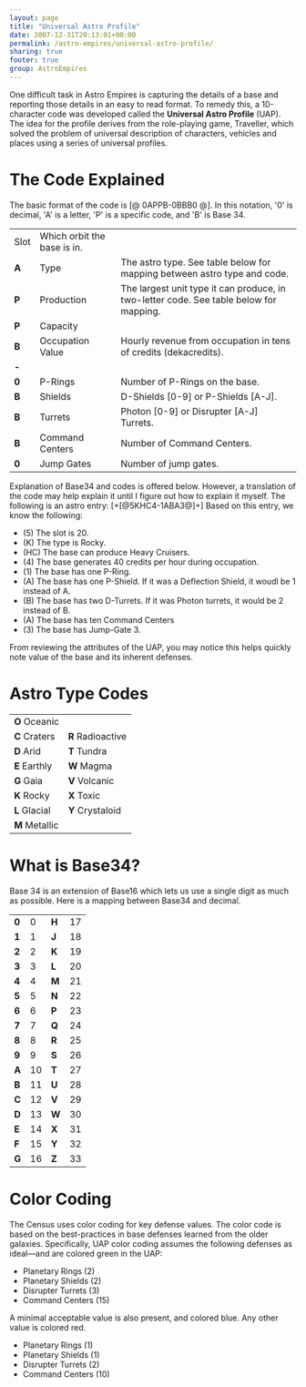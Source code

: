 ```yaml
---
layout: page
title: "Universal Astro Profile"
date: 2007-12-31T20:13:01+00:00
permalink: /astro-empires/universal-astro-profile/
sharing: true
footer: true
group: AstroEmpires
---
```


One difficult task in Astro Empires is capturing the details of a base and reporting those details in an easy to read format. To remedy this, a 10-character code was developed called the **Universal Astro Profile**  (UAP).  The idea for the profile derives from the role-playing game, Traveller, which solved the problem of universal description of characters, vehicles and places using a series of universal profiles.



The Code Explained
==================

The basic format of the code is [@ 0APPB-0BBB0 @]. In this notation, '0'
is decimal, 'A' is a letter, 'P' is a specific code, and 'B' is Base 34.


<table class='table'><tr>
  <td>Slot</td>
  <td>Which orbit the base is in.</td>
</tr>
<tr>
  <td><strong>A</strong></td>
  <td>Type</td>
  <td>The astro type. See table below for mapping between astro type and code.</td>
</tr>
<tr>
  <td><strong>P</strong></td>
  <td>Production</td>
  <td>The largest unit type it can produce, in two-letter code. See table below for mapping.</td>
</tr>
<tr>
  <td><strong>P</strong></td>
  <td>Capacity</td>
  <td></td>
</tr>
<tr>
  <td><strong>B</strong></td>
  <td>Occupation Value</td>
  <td>Hourly revenue from occupation in tens of credits (dekacredits).</td>
</tr>
<tr>
  <td><strong>-</strong></td>
  <td></td>
</tr>
<tr>
  <td><strong>0</strong></td>
  <td>P-Rings</td>
  <td>Number of P-Rings on the base.</td>
</tr>
<tr>
  <td><strong>B</strong></td>
  <td>Shields</td>
  <td>D-Shields [0-9] or P-Shields [A-J].</td>
</tr>
<tr>
  <td><strong>B</strong></td>
  <td>Turrets</td>
  <td>Photon [0-9] or Disrupter [A-J] Turrets.</td>
</tr>
<tr>
  <td><strong>B</strong></td>
  <td>Command Centers</td>
  <td>Number of Command Centers.</td>
</tr>
<tr>
  <td><strong>0</strong></td>
  <td>Jump Gates</td>
  <td>Number of jump gates.</td>
</tr>
</table>

Explanation of Base34 and codes is offered below. However, a translation
of the code may help explain it until I figure out how to explain it
myself. The following is an astro entry: [+[@5KHC4-1ABA3@]+] Based on this entry, we know the following:
* (5) The slot is 20.
* (K) The type is Rocky.
* (HC) The base can produce Heavy Cruisers.
* (4) The base generates 40 credits per hour during occupation.
* (1) The base has one P-Ring.
* (A) The base has one P-Shield. If it was a Deflection Shield, it woudl be 1 instead of A.
* (B) The base has two D-Turrets. If it was Photon turrets, it would be 2 instead of B.
* (A) The base has ten Command Centers
* (3) The base has Jump-Gate 3.

From reviewing the attributes of the UAP, you may notice this helps
quickly note value of the base and its inherent defenses.

Astro Type Codes
================


<table class='table'><tr>
  <td><strong>O</strong> Oceanic</td>
</tr>
<tr>
  <td><strong>C</strong> Craters</td>
  <td><strong>R</strong> Radioactive</td>
</tr>
<tr>
  <td><strong>D</strong> Arid</td>
  <td><strong>T</strong> Tundra</td>
</tr>
<tr>
  <td><strong>E</strong> Earthly</td>
  <td><strong>W</strong> Magma</td>
</tr>
<tr>
  <td><strong>G</strong> Gaia</td>
  <td><strong>V</strong> Volcanic</td>
</tr>
<tr>
  <td><strong>K</strong> Rocky</td>
  <td><strong>X</strong> Toxic</td>
</tr>
<tr>
  <td><strong>L</strong> Glacial</td>
  <td><strong>Y</strong> Crystaloid</td>
</tr>
<tr>
  <td><strong>M</strong> Metallic</td>
</tr>
</table>

What is Base34?
===============

Base 34 is an extension of Base16 which lets us use a single digit as
much as possible. Here is a mapping between Base34 and decimal.


<table class='table'><tr>
  <td><strong>0</strong></td>
  <td>0</td>
  <td><strong>H</strong></td>
  <td>17</td>
</tr>
<tr>
  <td><strong>1</strong></td>
  <td>1</td>
  <td><strong>J</strong></td>
  <td>18</td>
</tr>
<tr>
  <td><strong>2</strong></td>
  <td>2</td>
  <td><strong>K</strong></td>
  <td>19</td>
</tr>
<tr>
  <td><strong>3</strong></td>
  <td>3</td>
  <td><strong>L</strong></td>
  <td>20</td>
</tr>
<tr>
  <td><strong>4</strong></td>
  <td>4</td>
  <td><strong>M</strong></td>
  <td>21</td>
</tr>
<tr>
  <td><strong>5</strong></td>
  <td>5</td>
  <td><strong>N</strong></td>
  <td>22</td>
</tr>
<tr>
  <td><strong>6</strong></td>
  <td>6</td>
  <td><strong>P</strong></td>
  <td>23</td>
</tr>
<tr>
  <td><strong>7</strong></td>
  <td>7</td>
  <td><strong>Q</strong></td>
  <td>24</td>
</tr>
<tr>
  <td><strong>8</strong></td>
  <td>8</td>
  <td><strong>R</strong></td>
  <td>25</td>
</tr>
<tr>
  <td><strong>9</strong></td>
  <td>9</td>
  <td><strong>S</strong></td>
  <td>26</td>
</tr>
<tr>
  <td><strong>A</strong></td>
  <td>10</td>
  <td><strong>T</strong></td>
  <td>27</td>
</tr>
<tr>
  <td><strong>B</strong></td>
  <td>11</td>
  <td><strong>U</strong></td>
  <td>28</td>
</tr>
<tr>
  <td><strong>C</strong></td>
  <td>12</td>
  <td><strong>V</strong></td>
  <td>29</td>
</tr>
<tr>
  <td><strong>D</strong></td>
  <td>13</td>
  <td><strong>W</strong></td>
  <td>30</td>
</tr>
<tr>
  <td><strong>E</strong></td>
  <td>14</td>
  <td><strong>X</strong></td>
  <td>31</td>
</tr>
<tr>
  <td><strong>F</strong></td>
  <td>15</td>
  <td><strong>Y</strong></td>
  <td>32</td>
</tr>
<tr>
  <td><strong>G</strong></td>
  <td>16</td>
  <td><strong>Z</strong></td>
  <td>33</td>
</tr>
</table>

Color Coding
============

The Census uses color coding for key defense values. The color code is based on the best-practices in base defenses learned from the older galaxies. Specifically, UAP color coding assumes the following defenses as ideal&mdash;and are colored <span class='text-success'>green</span> in the UAP:

* Planetary Rings (2)
* Planetary Shields (2)
* Disrupter Turrets (3)
* Command Centers (15)

A minimal acceptable value is also present, and colored <span class=''>blue</span>. Any other value is colored <span class='text-danger'>red</span>.

* Planetary Rings (1)
* Planetary Shields (1)
* Disrupter Turrets (2)
* Command Centers (10)


